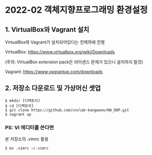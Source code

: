 # 2022-02 객체지향프로그래밍 환경설정

## 1. VirtualBox와 Vagrant 설치

VirtualBox와 Vagrant가 설치되어있다는 전제하에 진행

VirtualBox: https://www.virtualbox.org/wiki/Downloads

(주의: VirtualBox extension pack은 라이센스 문제가 있으니 설치하지 말것)

Vagrant: https://www.vagrantup.com/downloads

## 2. 저장소 다운로드 및 가상머신 셋업

```
$ mkdir [디렉토리]
$ cd [디렉토리]
$ git clone https://github.com/cnslab-kangwoon/KW_OOP.git
$ vagrant up
```

### PS: VI 에디터를 쓴다면
본 저장소의 .vimrc 활용

```
$ mv .vimrc ~/.vimrc
```




